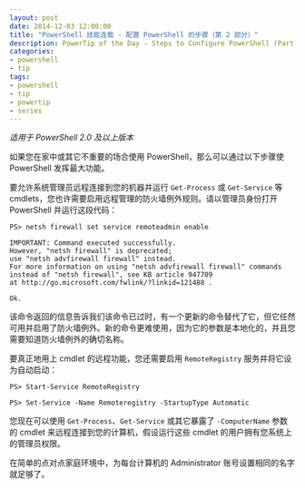 ```yaml
---
layout: post
date: 2014-12-03 12:00:00
title: "PowerShell 技能连载 - 配置 PowerShell 的步骤（第 2 部分）"
description: PowerTip of the Day - Steps to Configure PowerShell (Part 2)
categories:
- powershell
- tip
tags:
- powershell
- tip
- powertip
- series
---
```

_适用于 PowerShell 2.0 及以上版本_

如果您在家中或其它不重要的场合使用 PowerShell，那么可以通过以下步骤使 PowerShell 发挥最大功能。

要允许系统管理员远程连接到您的机器并运行 `Get-Process` 或 `Get-Service` 等 cmdlets，您也许需要启用远程管理的防火墙例外规则。请以管理员身份打开 PowerShell 并运行这段代码：

```
PS> netsh firewall set service remoteadmin enable

IMPORTANT: Command executed successfully.
However, "netsh firewall" is deprecated;
use "netsh advfirewall firewall" instead.
For more information on using "netsh advfirewall firewall" commands
instead of "netsh firewall", see KB article 947709
at http://go.microsoft.com/fwlink/?linkid=121488 .

Ok.
```

该命令返回的信息告诉我们该命令已过时，有一个更新的命令替代了它，但它任然可用并启用了防火墙例外。新的命令更难使用，因为它的参数是本地化的，并且您需要知道防火墙例外的确切名称。

要真正地用上 cmdlet 的远程功能，您还需要启用 `RemoteRegistry` 服务并将它设为自动启动：

```
PS> Start-Service RemoteRegistry

PS> Set-Service -Name Remoteregistry -StartupType Automatic
```

您现在可以使用 `Get-Process`、`Get-Service` 或其它暴露了 `-ComputerName` 参数的 cmdlet 来远程连接到您的计算机，假设运行这些 cmdlet 的用户拥有您系统上的管理员权限。

在简单的点对点家庭环境中，为每台计算机的 Administrator 账号设置相同的名字就足够了。

<!--本文国际来源：[Steps to Configure PowerShell (Part 2)](http://community.idera.com/powershell/powertips/b/tips/posts/steps-to-configure-powershell-part-2)-->
